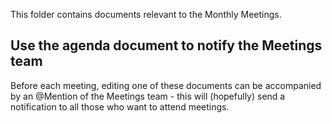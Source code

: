 This folder contains documents relevant to the Monthly Meetings.

## Use the agenda document to notify the Meetings team
Before each meeting, editing one of these documents can be accompanied by an @Mention of the Meetings team - this will (hopefully) send a notification to all those who want to attend meetings.
